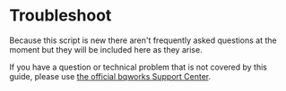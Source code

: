 # Troubleshoot #

Because this script is new there aren't frequently asked questions at the moment but they will be included here as they arise.

If you have a question or technical problem that is not covered by this guide, please use [the official bqworks Support Center](http://support.bqworks.com/home).